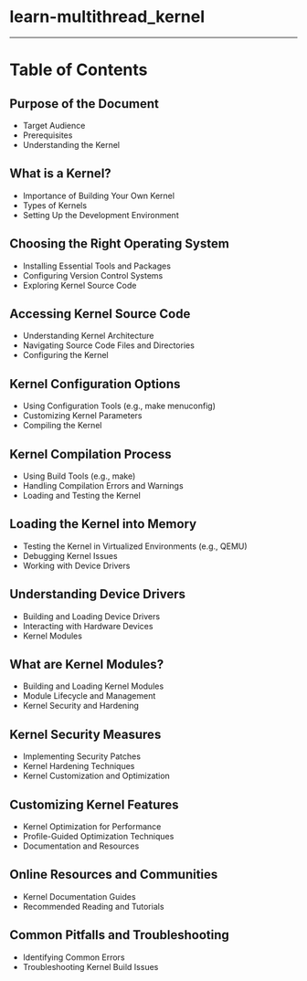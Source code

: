 # learn-multithread_kernel

---

# Table of Contents

## Purpose of the Document
- Target Audience
- Prerequisites
- Understanding the Kernel

## What is a Kernel?
- Importance of Building Your Own Kernel
- Types of Kernels
- Setting Up the Development Environment

## Choosing the Right Operating System
- Installing Essential Tools and Packages
- Configuring Version Control Systems
- Exploring Kernel Source Code

## Accessing Kernel Source Code
- Understanding Kernel Architecture
- Navigating Source Code Files and Directories
- Configuring the Kernel

## Kernel Configuration Options
- Using Configuration Tools (e.g., make menuconfig)
- Customizing Kernel Parameters
- Compiling the Kernel

## Kernel Compilation Process
- Using Build Tools (e.g., make)
- Handling Compilation Errors and Warnings
- Loading and Testing the Kernel

## Loading the Kernel into Memory
- Testing the Kernel in Virtualized Environments (e.g., QEMU)
- Debugging Kernel Issues
- Working with Device Drivers

## Understanding Device Drivers
- Building and Loading Device Drivers
- Interacting with Hardware Devices
- Kernel Modules

## What are Kernel Modules?
- Building and Loading Kernel Modules
- Module Lifecycle and Management
- Kernel Security and Hardening

## Kernel Security Measures
- Implementing Security Patches
- Kernel Hardening Techniques
- Kernel Customization and Optimization

## Customizing Kernel Features
- Kernel Optimization for Performance
- Profile-Guided Optimization Techniques
- Documentation and Resources

## Online Resources and Communities
- Kernel Documentation Guides
- Recommended Reading and Tutorials

## Common Pitfalls and Troubleshooting
- Identifying Common Errors
- Troubleshooting Kernel Build Issues

